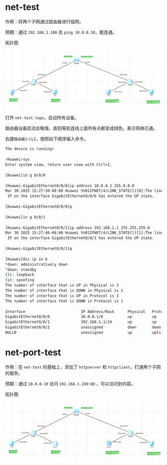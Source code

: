 # net-test

作用：将两个子网通过路由器进行组网。

预期：通过  `192.168.1.100`  去 `ping 10.0.0.10`，能连通。

拓扑图

![image-20250330152442546](net-test/image-20250330152442546.png)

打开 `net-test.topo`，启动所有设备。

路由器设备启动会略慢。直到等到连线上面所有点都变成绿色，表示网络已通。

右键`路由器1`-`CLI`，按照如下顺序输入命令。

```sh
The device is running!

<Huawei>sys
Enter system view, return user view with Ctrl+Z.

[Huawei]in g 0/0/0

[Huawei-GigabitEthernet0/0/0]ip address 10.0.0.1 255.0.0.0
Mar 30 2025 15:27:30-08:00 Huawei %%01IFNET/4/LINK_STATE(l)[0]:The line protocol
 IP on the interface GigabitEthernet0/0/0 has entered the UP state. 
 
[Huawei-GigabitEthernet0/0/0]q

[Huawei]in g 0/0/1

[Huawei-GigabitEthernet0/0/1]ip address 192.168.1.1 255.255.255.0
Mar 30 2025 15:27:46-08:00 Huawei %%01IFNET/4/LINK_STATE(l)[1]:The line protocol
 IP on the interface GigabitEthernet0/0/1 has entered the UP state. 
 
[Huawei-GigabitEthernet0/0/1]q

[Huawei]dis ip in b
*down: administratively down
^down: standby
(l): loopback
(s): spoofing
The number of interface that is UP in Physical is 3
The number of interface that is DOWN in Physical is 1
The number of interface that is UP in Protocol is 3
The number of interface that is DOWN in Protocol is 1

Interface                         IP Address/Mask      Physical   Protocol  
GigabitEthernet0/0/0              10.0.0.1/8           up         up        
GigabitEthernet0/0/1              192.168.1.1/24       up         up        
GigabitEthernet0/0/2              unassigned           down       down      
NULL0                             unassigned           up         up(s)   
```

# net-port-test

作用：在 `net-test` 的基础上，添加了 `httpserver` 和 `httpclient`，打通两个子网的服务。

预期：通过 `10.0.0.10` 访问 `192.168.1.109:80` ，可以访问到内容。

拓扑图

![image-20250330155152548](net-port-test/image-20250330155152548.png)